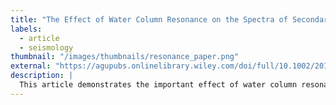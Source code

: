 ```yaml
---
title: "The Effect of Water Column Resonance on the Spectra of Secondary Microseism P Waves"
labels:
  - article
  - seismology
thumbnail: "/images/thumbnails/resonance_paper.png"
external: "https://agupubs.onlinelibrary.wiley.com/doi/full/10.1002/2017JB014014"
description: |
  This article demonstrates the important effect of water column resonance on the amplitude and frequency of P waves that are generated by secondary microseisms and that the amplitude of high-quality sources can be predicted from ocean wave hindcasts within a factor of 0.4–6.
---
```

